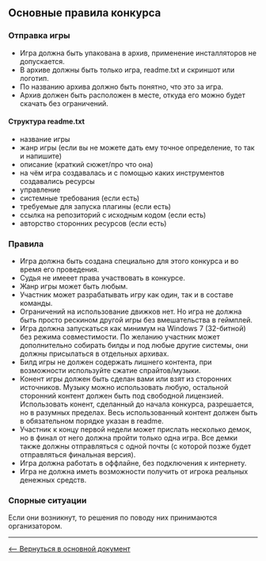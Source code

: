 ## Основные правила конкурса

### Отправка игры
* Игра должна быть упакована в архив, применение инсталляторов не допускается.
* В архиве должны быть только игра, readme.txt и скриншот или логотип.
* По названию архива должно быть понятно, что это за игра.
* Архив должен быть расположен в месте, откуда его можно будет скачать без ограничений.

#### Структура readme.txt
* название игры
* жанр игры (если вы не можете дать ему точное определение, то так и напишите)
* описание (краткий сюжет/про что она)
* на чём игра создавалась и с помощью каких инструментов создавались ресурсы
* управление
* системные требования (если есть)
* требуемые для запуска плагины (если есть)
* ссылка на репозиторий с исходным кодом (если есть)
* авторство сторонних ресурсов (если есть)

### Правила
* Игра должна быть создана специально для этого конкурса и во время его проведения.
* Судья не имееет права участвовать в конкурсе.
* Жанр игры может быть любым.
* Участник может разрабатывать игру как один, так и в составе команды.
* Ограничений на использование движков нет. Но игра не должна быть просто рескином другой игры без вмешательства в геймплей.
* Игра должна запускаться как минимум на Windows 7 (32-битной) без режима совместимости. По желанию участник может дополнительно собирать билды и под любые другие системы, они должны присылаться в отдельных архивах.
* Билд игры не должен содержать лишнего контента, при возможности используйте сжатие спрайтов/музыки.
* Конент игры должен быть сделан вами или взят из сторонних источников. Музыку можно использовать любую, остальной сторонний контент должен быть под свободной лицензией. Использовать конент, сделанный до начала конкурса, разрешается, но в разумных пределах. Весь использованный контент должен быть в обязательном порядке указан в readme.
* Участник к концу первой недели может прислать несколько демок, но в финал от него должна пройти только одна игра. Все демки также должны отправляться с одной почты (с которой позже будет отправляться финальная версия).
* Игра должна работать в оффлайне, без подключения к интернету.
* Игра не должна иметь возможности получить от игрока реальных денежных средств.

### Спорные ситуации
Если они возникнут, то решения по поводу них принимаются организатором.

---
[&#10229; Вернуться в основной документ](main.md)
